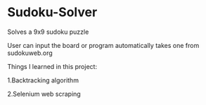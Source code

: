 # Sudoku-Solver
Solves a 9x9 sudoku puzzle

User can input the board or program automatically takes one from sudokuweb.org

Things I learned in this project:

1.Backtracking algorithm

2.Selenium web scraping
